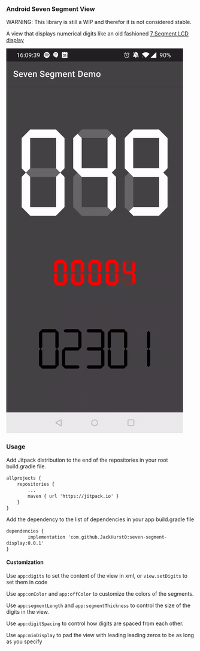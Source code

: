 ### Android Seven Segment View
WARNING: This library is still a WIP and therefor it is not considered stable.

A view that displays numerical digits like an old fashioned [7 Segment LCD display](https://en.wikipedia.org/wiki/Seven-segment_display)

![](https://github.com/JackHurst0/seven-segment-display/blob/master/demo.gif)


### Usage
Add Jitpack distribution to the end of the repositories in your root build.gradle file.

	allprojects {
		repositories {
			...
			maven { url 'https://jitpack.io' }
		}
	}
    
Add the dependency to the list of dependencies in your app build.gradle file

	dependencies {
	        implementation 'com.github.JackHurst0:seven-segment-display:0.0.1'
	}
   
#### Customization
Use `app:digits` to set the content of the view in xml, or `view.setDigits` to set them in code

Use `app:onColor` and `app:offColor` to customize the colors of the segments.

Use `app:segmentLength` and `app:segmentThickness` to control the size of the digits in the view.

Use `app:digitSpacing` to control how digits are spaced from each other.

Use `app:minDisplay` to pad the view with leading leading zeros to be as long as you specify